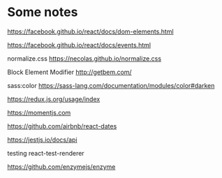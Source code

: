 # Some notes

<https://facebook.github.io/react/docs/dom-elements.html>

<https://facebook.github.io/react/docs/events.html>

normalize.css  <https://necolas.github.io/normalize.css>

Block Element Modifier   <http://getbem.com/>

sass:color <https://sass-lang.com/documentation/modules/color#darken>

<https://redux.js.org/usage/index>

<https://momentjs.com>

<https://github.com/airbnb/react-dates>

<https://jestjs.io/docs/api>

testing react-test-renderer

<https://github.com/enzymejs/enzyme>
